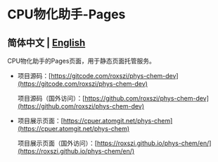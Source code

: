 # CPU物化助手-Pages

## **简体中文** | [**English**](./README.en.md)

CPU物化助手的Pages页面，用于静态页面托管服务。

- 项目源码：[https://gitcode.com/roxszi/phys-chem-dev](https://gitcode.com/roxszi/phys-chem-dev)

  项目源码（国外访问）：[https://github.com/roxszi/phys-chem-dev](https://github.com/roxszi/phys-chem-dev)

- 项目展示页面：[https://cpuer.atomgit.net/phys-chem](https://cpuer.atomgit.net/phys-chem)

  项目展示页面（国外访问）：[https://roxszi.github.io/phys-chem/en/](https://roxszi.github.io/phys-chem/en/)
